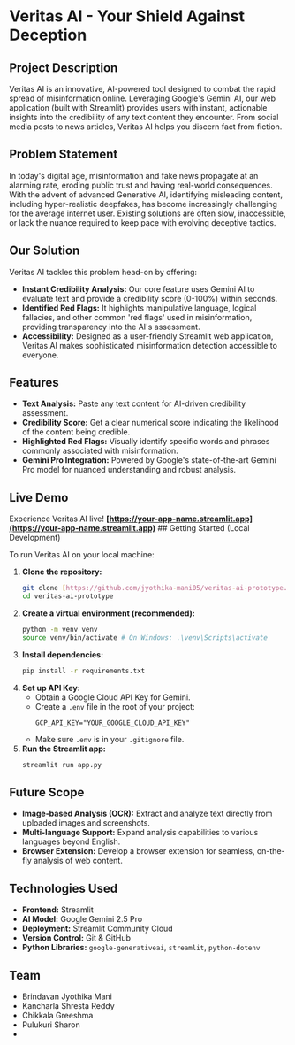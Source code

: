 # Veritas AI - Your Shield Against Deception

## Project Description

Veritas AI is an innovative, AI-powered tool designed to combat the rapid spread of misinformation online. Leveraging Google's Gemini AI, our web application (built with Streamlit) provides users with instant, actionable insights into the credibility of any text content they encounter. From social media posts to news articles, Veritas AI helps you discern fact from fiction.

## Problem Statement

In today's digital age, misinformation and fake news propagate at an alarming rate, eroding public trust and having real-world consequences. With the advent of advanced Generative AI, identifying misleading content, including hyper-realistic deepfakes, has become increasingly challenging for the average internet user. Existing solutions are often slow, inaccessible, or lack the nuance required to keep pace with evolving deceptive tactics.

## Our Solution

Veritas AI tackles this problem head-on by offering:
* **Instant Credibility Analysis:** Our core feature uses Gemini AI to evaluate text and provide a credibility score (0-100%) within seconds.
* **Identified Red Flags:** It highlights manipulative language, logical fallacies, and other common 'red flags' used in misinformation, providing transparency into the AI's assessment.
* **Accessibility:** Designed as a user-friendly Streamlit web application, Veritas AI makes sophisticated misinformation detection accessible to everyone.

## Features

* **Text Analysis:** Paste any text content for AI-driven credibility assessment.
* **Credibility Score:** Get a clear numerical score indicating the likelihood of the content being credible.
* **Highlighted Red Flags:** Visually identify specific words and phrases commonly associated with misinformation.
* **Gemini Pro Integration:** Powered by Google's state-of-the-art Gemini Pro model for nuanced understanding and robust analysis.

## Live Demo

Experience Veritas AI live!
**[https://your-app-name.streamlit.app](https://your-app-name.streamlit.app)** ## Getting Started (Local Development)

To run Veritas AI on your local machine:

1.  **Clone the repository:**
    ```bash
    git clone [https://github.com/jyothika-mani05/veritas-ai-prototype.git](https://github.com/jyothika-mani05/veritas-ai-prototype.git)
    cd veritas-ai-prototype
    ```
2.  **Create a virtual environment (recommended):**
    ```bash
    python -m venv venv
    source venv/bin/activate # On Windows: .\venv\Scripts\activate
    ```
3.  **Install dependencies:**
    ```bash
    pip install -r requirements.txt
    ```
4.  **Set up API Key:**
    * Obtain a Google Cloud API Key for Gemini.
    * Create a `.env` file in the root of your project:
        ```
        GCP_API_KEY="YOUR_GOOGLE_CLOUD_API_KEY"
        ```
    * Make sure `.env` is in your `.gitignore` file.
5.  **Run the Streamlit app:**
    ```bash
    streamlit run app.py
    ```

## Future Scope

* **Image-based Analysis (OCR):** Extract and analyze text directly from uploaded images and screenshots.
* **Multi-language Support:** Expand analysis capabilities to various languages beyond English.
* **Browser Extension:** Develop a browser extension for seamless, on-the-fly analysis of web content.

## Technologies Used

* **Frontend:** Streamlit
* **AI Model:** Google Gemini 2.5 Pro
* **Deployment:** Streamlit Community Cloud
* **Version Control:** Git & GitHub
* **Python Libraries:** `google-generativeai`, `streamlit`, `python-dotenv`

## Team

* Brindavan Jyothika Mani
* Kancharla Shresta Reddy 
* Chikkala Greeshma
* Pulukuri Sharon
* 
